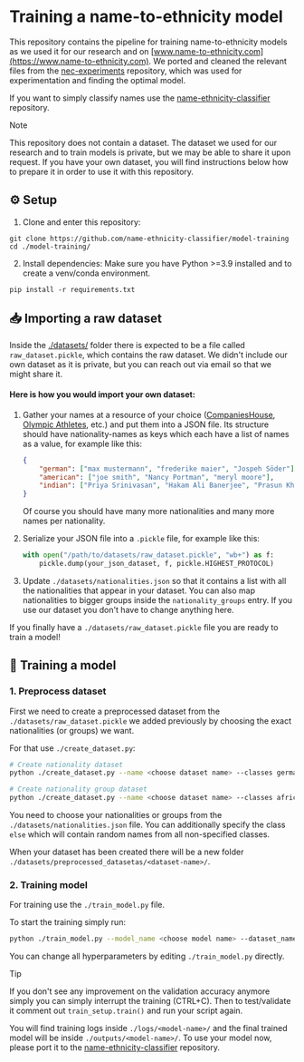 # Training a name-to-ethnicity model

This repository contains the pipeline for training name-to-ethnicity models as we used it for our research and on [www.name-to-ethnicity.com](https://www.name-to-ethnicity.com). We ported and cleaned the relevant files from the [nec-experiments](https://github.com/name-ethnicity-classifier/nec-experiments) repository, which was used for experimentation and finding the optimal model.

If you want to simply classify names use the [name-ethnicity-classifier](https://github.com/name-ethnicity-classifier/name-ethnicity-classifier) repository.

> [!NOTE]
> This repository does not contain a dataset. The dataset we used for our research and to train models is private, but we may be able to share it upon request.
> If you have your own dataset, you will find instructions below how to prepare it in order to use it with this repository.

## ⚙️ Setup
1. Clone and enter this repository:
```
git clone https://github.com/name-ethnicity-classifier/model-training
cd ./model-training/
```

2. Install dependencies:
Make sure you have Python >=3.9 installed and to create a venv/conda environment.
```
pip install -r requirements.txt
```

## 📥 Importing a raw dataset
Inside the [./datasets/](./datasets/) folder there is expected to be a file called ``raw_dataset.pickle``, which contains the raw dataset. We didn't include our own dataset as it is private, but you can reach out via email so that we might share it.

#### Here is how you would import your own dataset:

1. Gather your names at a resource of your choice ([CompaniesHouse](https://www.gov.uk/government/organisations/companies-house), [Olympic Athletes](https://www.kaggle.com/datasets/heesoo37/120-years-of-olympic-history-athletes-and-results), etc.) and put them into a JSON file. Its structure should have nationality-names as keys which each have a list of names as a value, for example like this:
   ```json
   {
       "german": ["max mustermann", "frederike maier", "Jospeh Söder"],
       "american": ["joe smith", "Nancy Portman", "meryl moore"],
       "indian": ["Priya Srinivasan", "Hakam Ali Banerjee", "Prasun Khan"]
   }
   ```
   Of course you should have many more nationalities and many more names per nationality. 

2. Serialize your JSON file into a ``.pickle`` file, for example like this:
   ```python
   with open("/path/to/datasets/raw_dataset.pickle", "wb+") as f:
       pickle.dump(your_json_dataset, f, pickle.HIGHEST_PROTOCOL)
   ```

3. Update ``./datasets/nationalities.json`` so that it contains a list with all the nationalities that appear in your dataset. You can also map nationalities to bigger groups inside the ``nationality_groups`` entry. If you use our dataset you don't have to change anything here.

If you finally have a ``./datasets/raw_dataset.pickle`` file you are ready to train a model!

## 🦾 Training a model

### 1. Preprocess dataset
First we need to create a preprocessed dataset from the ``./datasets/raw_dataset.pickle`` we added previously by choosing the exact nationalities (or groups) we want. 

For that use ``./create_dataset.py``:

```bash
# Create nationality dataset
python ./create_dataset.py --name <choose dataset name> --classes german greek zimbabwean
```

```bash
# Create nationality group dataset
python ./create_dataset.py --name <choose dataset name> --classes african eastAsian --is_group_level
```
You need to choose your nationalities or groups from the ``./datasets/nationalities.json`` file. You can additionally specify the class ``else`` which will contain random names from all non-specified classes.

When your dataset has been created there will be a new folder ``./datasets/preprocessed_datasetas/<dataset-name>/``.

### 2. Training model
For training use the ``./train_model.py`` file.

To start the training simply run:
```bash
python ./train_model.py --model_name <choose model name> --dataset_name <previously created dataset>
```

You can change all hyperparameters by editing ``./train_model.py`` directly.

> [!TIP]
> If you don't see any improvement on the validation accuracy anymore simply you can simply interrupt the training (CTRL+C). Then to test/validate it comment out ``train_setup.train()`` and run your script again.

You will find training logs inside ``./logs/<model-name>/`` and the final trained model will be inside ``./outputs/<model-name>/``.
To use your model now, please port it to the [name-ethnicity-classifier](https://github.com/name-ethnicity-classifier/name-ethnicity-classifier) repository.
